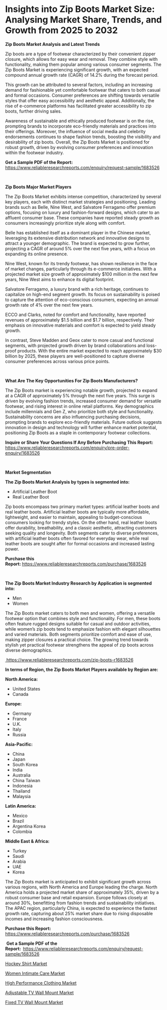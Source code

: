 <p><h1>Insights into Zip Boots Market Size: Analysing Market Share, Trends, and Growth from 2025 to 2032</h1></p><p><strong>Zip Boots Market Analysis and Latest Trends</strong></p>
<p><p>Zip boots are a type of footwear characterized by their convenient zipper closure, which allows for easy wear and removal. They combine style with functionality, making them popular among various consumer segments. The Zip Boots Market is experiencing significant growth, with an expected compound annual growth rate (CAGR) of 14.2% during the forecast period. </p><p>This growth can be attributed to several factors, including an increasing demand for fashionable yet comfortable footwear that caters to both casual and formal occasions. Consumer preferences are shifting towards versatile styles that offer easy accessibility and aesthetic appeal. Additionally, the rise of e-commerce platforms has facilitated greater accessibility to zip boots, further driving sales.</p><p>Awareness of sustainable and ethically produced footwear is on the rise, prompting brands to incorporate eco-friendly materials and practices into their offerings. Moreover, the influence of social media and celebrity endorsements continues to shape fashion trends, boosting the visibility and desirability of zip boots. Overall, the Zip Boots Market is positioned for robust growth, driven by evolving consumer preferences and innovation within the footwear industry.</p></p>
<p><strong>Get a Sample PDF of the Report:&nbsp;</strong> <a href="https://www.reliableresearchreports.com/enquiry/request-sample/1683526?utm_campaign=121&utm_medium=2&utm_source=Github&utm_content=ia&utm_term=06022025&utm_id=zip-boots">https://www.reliableresearchreports.com/enquiry/request-sample/1683526</a></p>
<p>&nbsp;</p>
<p><strong>Zip Boots Major Market Players</strong></p>
<p><p>The Zip Boots Market exhibits intense competition, characterized by several key players, each with distinct market strategies and positioning. Leading brands such as Belle, Nine West, and Salvatore Ferragamo offer premium options, focusing on luxury and fashion-forward designs, which cater to an affluent consumer base. These companies have reported steady growth as consumers increasingly prioritize style along with comfort.</p><p>Belle has established itself as a dominant player in the Chinese market, leveraging its extensive distribution network and innovative designs to attract a younger demographic. The brand is expected to grow further, projecting a CAGR of around 5% over the next five years, with a focus on expanding its online presence.</p><p>Nine West, known for its trendy footwear, has shown resilience in the face of market changes, particularly through its e-commerce initiatives. With a projected market size growth of approximately $100 million in the next few years, Nine West aims to enhance its digital footprint.</p><p>Salvatore Ferragamo, a luxury brand with a rich heritage, continues to capitalize on high-end segment growth. Its focus on sustainability is poised to capture the attention of eco-conscious consumers, expecting an annual growth rate of 4% over the next few years.</p><p>ECCO and Clarks, noted for comfort and functionality, have reported revenues of approximately $1.5 billion and $1.7 billion, respectively. Their emphasis on innovative materials and comfort is expected to yield steady growth.</p><p>In contrast, Steve Madden and Geox cater to more casual and functional segments, with projected growth driven by brand collaborations and loss-proof products. With the entire market expected to reach approximately $30 billion by 2025, these players are well-positioned to capture diverse consumer preferences across various price points.</p></p>
<p>&nbsp;</p>
<p><strong>What Are The Key Opportunities For Zip Boots Manufacturers?</strong></p>
<p><p>The Zip Boots market is experiencing notable growth, projected to expand at a CAGR of approximately 5% through the next five years. This surge is driven by evolving fashion trends, increased consumer demand for versatile footwear, and rising interest in online retail platforms. Key demographics include millennials and Gen Z, who prioritize both style and functionality. Sustainability concerns are also influencing purchasing decisions, prompting brands to explore eco-friendly materials. Future outlook suggests innovation in design and technology will further enhance market potential, positioning Zip Boots as a staple in contemporary footwear collections.</p></p>
<p><strong>Inquire or Share Your Questions If Any Before Purchasing This Report:</strong> <a href="https://www.reliableresearchreports.com/enquiry/pre-order-enquiry/1683526?utm_campaign=121&utm_medium=2&utm_source=Github&utm_content=ia&utm_term=06022025&utm_id=zip-boots">https://www.reliableresearchreports.com/enquiry/pre-order-enquiry/1683526</a></p>
<p>&nbsp;</p>
<p><strong>Market Segmentation</strong></p>
<p><strong>The Zip Boots Market Analysis by types is segmented into:</strong></p>
<p><ul><li>Artificial Leather Boot</li><li>Real Leather Boot</li></ul></p>
<p><p>Zip boots encompass two primary market types: artificial leather boots and real leather boots. Artificial leather boots are typically more affordable, lightweight, and easier to maintain, appealing to budget-conscious consumers looking for trendy styles. On the other hand, real leather boots offer durability, breathability, and a classic aesthetic, attracting customers seeking quality and longevity. Both segments cater to diverse preferences, with artificial leather boots often favored for everyday wear, while real leather boots are sought after for formal occasions and increased lasting power.</p></p>
<p><strong>Purchase this Report:&nbsp;</strong><a href="https://www.reliableresearchreports.com/purchase/1683526?utm_campaign=121&utm_medium=2&utm_source=Github&utm_content=ia&utm_term=06022025&utm_id=zip-boots">https://www.reliableresearchreports.com/purchase/1683526</a></p>
<p>&nbsp;</p>
<p><strong>The Zip Boots Market Industry Research by Application is segmented into:</strong></p>
<p><ul><li>Men</li><li>Women</li></ul></p>
<p><p>The Zip Boots market caters to both men and women, offering a versatile footwear option that combines style and functionality. For men, these boots often feature rugged designs suitable for casual and outdoor activities, while women’s zip boots tend to emphasize fashion with elegant silhouettes and varied materials. Both segments prioritize comfort and ease of use, making zipper closures a practical choice. The growing trend towards stylish yet practical footwear strengthens the appeal of zip boots across diverse demographics.</p></p>
<p><a href="https://www.reliableresearchreports.com/zip-boots-r1683526?utm_campaign=121&utm_medium=2&utm_source=Github&utm_content=ia&utm_term=06022025&utm_id=zip-boots">&nbsp;https://www.reliableresearchreports.com/zip-boots-r1683526</a></p>
<p><strong>In terms of Region, the Zip Boots Market Players available by Region are:</strong></p>
<p>
    <p> <strong> North America: </strong>
        <ul>
            <li>United States</li>
            <li>Canada</li>
        </ul>
        </p> 
    <p> <strong> Europe: </strong>
        <ul>
            <li>Germany</li>
            <li>France</li>
            <li>U.K.</li>
            <li>Italy</li>
            <li>Russia</li>
        </ul>
        </p> 
    <p> <strong> Asia-Pacific: </strong>
        <ul>
            <li>China</li>
            <li>Japan</li>
            <li>South Korea</li>
            <li>India</li>
            <li>Australia</li>
            <li>China Taiwan</li>
            <li>Indonesia</li>
            <li>Thailand</li>
            <li>Malaysia</li>
        </ul>
        </p> 
    <p> <strong> Latin America: </strong>
        <ul>
            <li>Mexico</li>
            <li>Brazil</li>
            <li>Argentina Korea</li>
            <li>Colombia</li>
        </ul>
        </p> 
    <p> <strong> Middle East & Africa: </strong>
        <ul>
            <li>Turkey</li>
            <li>Saudi</li>
            <li>Arabia</li>
            <li>UAE</li>
            <li>Korea</li>
        </ul>
    </p>
    </p>
<p><p>The Zip Boots market is anticipated to exhibit significant growth across various regions, with North America and Europe leading the charge. North America holds a projected market share of approximately 35%, driven by a robust consumer base and retail expansion. Europe follows closely at around 30%, benefitting from fashion trends and sustainability initiatives. The APAC region, particularly China, is expected to experience the fastest growth rate, capturing about 25% market share due to rising disposable incomes and increasing fashion consciousness.</p></p>
<p><strong>Purchase this Report: </strong><a href="https://www.reliableresearchreports.com/purchase/1683526?utm_campaign=121&utm_medium=2&utm_source=Github&utm_content=ia&utm_term=06022025&utm_id=zip-boots">https://www.reliableresearchreports.com/purchase/1683526</a></p>
<p>&nbsp;<strong>Get a Sample PDF of the Report:&nbsp;&nbsp;</strong><a href="https://www.reliableresearchreports.com/enquiry/request-sample/1683526?utm_campaign=121&utm_medium=2&utm_source=Github&utm_content=ia&utm_term=06022025&utm_id=zip-boots">https://www.reliableresearchreports.com/enquiry/request-sample/1683526</a></p>
<p><strong></strong></p>
<p><p><a href="https://github.com/philaphindo/Market-Research-Report-List-1/blob/main/hockey-shirt-market.md?utm_campaign=121&utm_medium=2&utm_source=Github&utm_content=ia&utm_term=06022025&utm_id=zip-boots">Hockey Shirt Market</a></p><p><a href="https://github.com/aiexisaliwan/Market-Research-Report-List-1/blob/main/women-intimate-care-market.md?utm_campaign=121&utm_medium=2&utm_source=Github&utm_content=ia&utm_term=06022025&utm_id=zip-boots">Women Intimate Care Market</a></p><p><a href="https://github.com/sholympia197070/Market-Research-Report-List-1/blob/main/high-performance-clothing-market.md?utm_campaign=121&utm_medium=2&utm_source=Github&utm_content=ia&utm_term=06022025&utm_id=zip-boots">High Performance Clothing Market</a></p><p><a href="https://github.com/janraimondo83/Market-Research-Report-List-1/blob/main/adjustable-tv-wall-mount-market.md?utm_campaign=121&utm_medium=2&utm_source=Github&utm_content=ia&utm_term=06022025&utm_id=zip-boots">Adjustable TV Wall Mount Market</a></p><p><a href="https://github.com/techerghalim/Market-Research-Report-List-1/blob/main/fixed-tv-wall-mount-market.md?utm_campaign=121&utm_medium=2&utm_source=Github&utm_content=ia&utm_term=06022025&utm_id=zip-boots">Fixed TV Wall Mount Market</a></p></p>